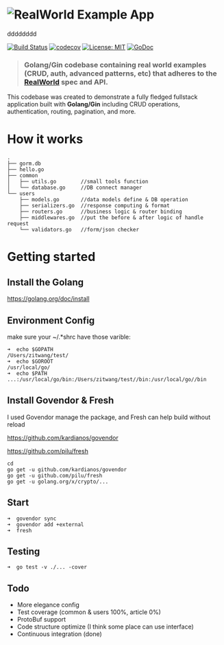 # ![RealWorld Example App](logo.png)


dddddddd

[![Build Status](https://travis-ci.org/wangzitian0/golang-gin-starter-kit.svg?branch=master)](https://travis-ci.org/wangzitian0/golang-gin-starter-kit)
[![codecov](https://codecov.io/gh/wangzitian0/golang-gin-starter-kit/branch/master/graph/badge.svg)](https://codecov.io/gh/wangzitian0/golang-gin-starter-kit)
[![License: MIT](https://img.shields.io/badge/License-MIT-yellow.svg)](https://github.com/wangzitian0/golang-gin-starter-kit/blob/master/LICENSE)
[![GoDoc](https://godoc.org/github.com/wangzitian0/golang-gin-starter-kit?status.svg)](https://godoc.org/github.com/wangzitian0/golang-gin-starter-kit)

> ### Golang/Gin codebase containing real world examples (CRUD, auth, advanced patterns, etc) that adheres to the [RealWorld](https://github.com/gothinkster/realworld) spec and API.


This codebase was created to demonstrate a fully fledged fullstack application built with **Golang/Gin** including CRUD operations, authentication, routing, pagination, and more.


# How it works
```
.
├── gorm.db
├── hello.go
├── common
│   ├── utils.go        //small tools function
│   └── database.go     //DB connect manager
└── users
    ├── models.go       //data models define & DB operation
    ├── serializers.go  //response computing & format
    ├── routers.go      //business logic & router binding
    ├── middlewares.go  //put the before & after logic of handle request
    └── validators.go   //form/json checker
```

# Getting started

## Install the Golang
https://golang.org/doc/install
## Environment Config
make sure your ~/.*shrc have those varible:
```
➜  echo $GOPATH
/Users/zitwang/test/
➜  echo $GOROOT
/usr/local/go/
➜  echo $PATH
...:/usr/local/go/bin:/Users/zitwang/test//bin:/usr/local/go//bin
```
## Install Govendor & Fresh
I used Govendor manage the package, and Fresh can help build without reload

https://github.com/kardianos/govendor

https://github.com/pilu/fresh
```
cd
go get -u github.com/kardianos/govendor
go get -u github.com/pilu/fresh
go get -u golang.org/x/crypto/...
```

## Start
```
➜  govendor sync
➜  govendor add +external
➜  fresh
```

## Testing
```
➜  go test -v ./... -cover
```

## Todo
- More elegance config
- Test coverage (common & users 100%, article 0%)
- ProtoBuf support
- Code structure optimize (I think some place can use interface)
- Continuous integration (done)

